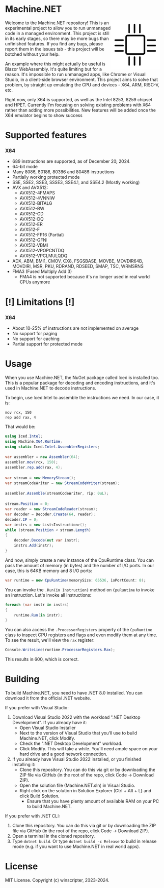 # Machine.NET

<img align="right" width="160" height="160" src="Images/Icon/MachineDotNetImage.Black.png">

Welcome to the Machine.NET repository! This is an experimental project to allow
you to run unmanaged code in a managed environment. This project is still in its early stages, so there may
be more bugs than unfinished features. If you find any bugs, please report them in the issues tab - this project
will be botched without your help.

An example where this might actually be useful is Blazor WebAssembly. It's quite limiting but
for a reason. It's impossible to run unmanaged apps, like Chrome or Visual Studio, in a
client-side browser environment. This project aims to solve that problem, by straight up emulating
the CPU and devices - X64, ARM, RISC-V, etc.

Right now, only X64 is supported, as well as the Intel 8253, 8259 chipset and HPET. Currently I'm focusing on solving
existing problems with X64 rather than adding more possibilities. New features will be added once the X64 emulator begins to show success

# Supported features
### X64
- 689 instructions are supported, as of December 20, 2024.
- 64-bit mode
- Many 8086, 80186, 80386 and 80486 instructions
- Partially working protected mode
- SSE, SSE2, SSE3, SSSE3, SSE4.1, and SSE4.2 (Mostly working)
- AVX and AVX512:
  - AVX512-4FMAPS
  - AVX512-4VNNIW
  - AVX512-BITALG
  - AVX512-BW
  - AVX512-CD
  - AVX512-DQ
  - AVX512-ER
  - AVX512-F
  - AVX512-FP16 (Partial)
  - AVX512-GFNI
  - AVX512-VBMI
  - AVX512-VPOPCNTDQ
  - AVX512-VPCLMULQDQ
- ADX, ABM, BMI1, CMOV, CX8, FSGSBASE, MOVBE, MOVDIR64B, MOVDIRI, MSR, PKU, RDRAND, RDSEED, SMAP, TSC, WRMSRNS
- FMA3 (Fused Multiply Add 3)
  - FMA4 is not supported because it's no longer used in real world CPUs anymore

# [!] Limitations [!]
### X64
- About 10-25% of instructions are not implemented on average
- No support for paging
- No support for caching
- Partial support for protected mode

# Usage
When you use Machine.NET, the NuGet package called Iced is installed too.
This is a popular package for decoding and encoding instructions, and it's used in Machine.NET to decode instructions.

To begin, use Iced.Intel to assemble the instructions we need.
In our case, it is:
```
mov rcx, 150
rep add rax, 4
```
That would be:
```csharp
using Iced.Intel;
using Machine.X64.Runtime;
using static Iced.Intel.AssemblerRegisters;

var assembler = new Assembler(64);
assembler.mov(rcx, 150);
assembler.rep.add(rax, 4);

var stream = new MemoryStream();
var streamCodeWriter = new StreamCodeWriter(stream);

assembler.Assemble(streamCodeWriter, rip: 0uL);

stream.Position = 0;
var reader = new StreamCodeReader(stream);
var decoder = Decoder.Create(64, reader);
decoder.IP = 0;
var instrs = new List<Instruction>();
while (stream.Position < stream.Length)
{
    decoder.Decode(out var instr);
    instrs.Add(instr);
}
```

And now, simply create a new instance of the CpuRuntime class. You can pass the amount of memory (in bytes) and the number of I/O ports. In our case, this is 64KB memory and 8 I/O ports:
```csharp
var runtime = new CpuRuntime(memorySize: 65536, ioPortCount: 8);
```
You can invoke the `.Run(in Instruction)` method on `CpuRuntime` to invoke an instruction. Let's invoke all instructions:
```csharp
foreach (var instr in instrs)
{
    runtime.Run(in instr);
}
```
You can also access the `.ProcessorRegisters` property of the `CpuRuntime` class to inspect CPU registers and flags and even modify them at any time.
To see the result, we'll view the `rax` register:
```csharp
Console.WriteLine(runtime.ProcessorRegisters.Rax);
```
This results in 600, which is correct.

# Building
To build Machine.NET, you need to have .NET 8.0 installed. You can download it from the official .NET website.

If you prefer with Visual Studio:

1. Download Visual Studio 2022 with the workload ".NET Desktop Development". If you already have it:
   - Open Visual Studio Installer
   - Next to the version of Visual Studio that you'll use to build Machine.NET, click Modify.
   - Check the ".NET Desktop Development" workload.
   - Click Modify. This will take a while. You'll need ample space on your hard drive and a good network connection.
2. If you already have Visual Studio 2022 installed, or you finished installing it: 
   - Clone this repository. You can do this via git or by downloading the ZIP file via GitHub (in the root of the repo, click Code -&gt; Download ZIP).
   - Open the solution file (Machine.NET.sln) in Visual Studio.
   - Right click on the solution in Solution Explorer (Ctrl + Alt + L) and click Build Solution.
       - Ensure that you have plenty amount of available RAM on your PC to build Machine.NET.

If you prefer with .NET CLI:
    
1. Clone this repository. You can do this via git or by downloading the ZIP file via GitHub (in the root of the repo, click Code -&gt; Download ZIP).
2. Open a terminal in the cloned repository.
3. Type `dotnet build`. Or type `dotnet build -c Release` to build in release mode (e.g. if you want to use Machine.NET in real world apps).

# License
MIT License. Copyright (c) winscripter, 2023-2024.
